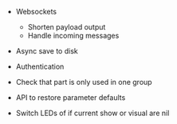 * Websockets
    * Shorten payload output
    * Handle incoming messages
* Async save to disk
* Authentication

* Check that part is only used in one group
* API to restore parameter defaults
* Switch LEDs of if current show or visual are nil